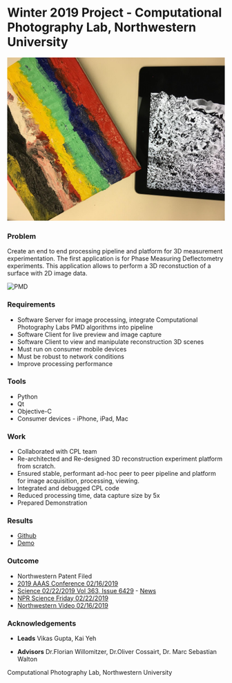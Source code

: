 # Winter 2019 Project - Computational Photography Lab, Northwestern University

![Painting](w19.jpg)

### Problem
Create an end to end processing pipeline and platform for 3D measurement experimentation. The first application is for Phase Measuring Deflectometry experiments. This application allows to perform a 3D reconstuction of a surface with 2D image data. 

![PMD](https://spieswl.github.io/assets/images/projects/webrtc-perception/pmd_slide_1.png)


### Requirements
* Software Server for image processing, integrate Computational Photography Labs PMD algorithms into pipeline
* Software Client for live preview and image capture
* Software Client to view and manipulate reconstruction 3D scenes
* Must run on consumer mobile devices
* Must be robust to network conditions
* Improve processing performance

### Tools
* Python
* Qt
* Objective-C
* Consumer devices - iPhone, iPad, Mac

### Work
* Collaborated with CPL team
* Re-architected and Re-designed 3D reconstruction experiment platform from scratch.
* Ensured stable, performant ad-hoc peer to peer pipeline and platform for image acquisition, processing, viewing.
* Integrated and debugged CPL code
* Reduced processing time, data capture size by 5x
* Prepared Demonstration

### Results
* [Github](https://github.com/vnmr/pmd)
* [Demo](https://github.com/vnmr/pmd/blob/master/lab_demo.mov)

### Outcome 
* Northwestern Patent Filed
* [2019 AAAS Conference 02/16/2019](https://news.northwestern.edu/for-journalists/press-kits/2019-aaas-conference/)
* [Science 02/22/2019 Vol 363, Issue 6429](http://science.sciencemag.org/content/363/6429) - [News](http://science.sciencemag.org/content/363/6429/796.full.pdf)
* [NPR Science Friday 02/22/2019](https://www.sciencefriday.com/segments/clearing-up-the-art-acne-on-georgia-okeeffes-paintings/)
* [Northwestern Video 02/16/2019](https://www.youtube.com/watch?time_continue=2&v=z7BLeWgk-a0) 

### Acknowledgements
* **Leads** Vikas Gupta, Kai Yeh

* **Advisors** Dr.Florian Willomitzer, Dr.Oliver Cossairt, Dr. Marc Sebastian Walton

Computational Photography Lab, Northwestern University
